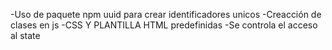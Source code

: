 -Uso de paquete npm uuid para crear identificadores unicos 
-Creacción de clases en js
-CSS Y PLANTILLA HTML  predefinidas
-Se controla el acceso al state